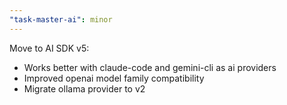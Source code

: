 ```yaml
---
"task-master-ai": minor
---
```


Move to AI SDK v5:

- Works better with claude-code and gemini-cli as ai providers
- Improved openai model family compatibility
- Migrate ollama provider to v2
